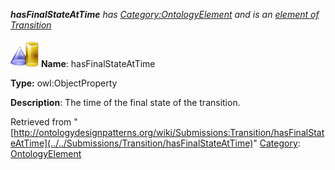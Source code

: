 ___hasFinalStateAtTime__ has [Category:OntologyElement](../../Category/OntologyElement "Category:OntologyElement") and is an [element of](../../Property/ElementOf "Property:ElementOf") [Transition](../../Submissions/Transition "Submissions:Transition")_


  




[![ObjectProperty](../../images/thumb/c/c3/ObjectProperty.gif/45px-ObjectProperty.gif)](../../Image/ObjectProperty.gif "ObjectProperty")
__Name__: hasFinalStateAtTime 


__Type:__ owl:ObjectProperty 


__Description__: The time of the final state of the transition. 





Retrieved from "[http://ontologydesignpatterns.org/wiki/Submissions:Transition/hasFinalStateAtTime](../../Submissions/Transition/hasFinalStateAtTime)"
 [Category](http://ontologydesignpatterns.org/wiki/Special:Categories "Special:Categories"): [OntologyElement](../../Category/OntologyElement "Category:OntologyElement")